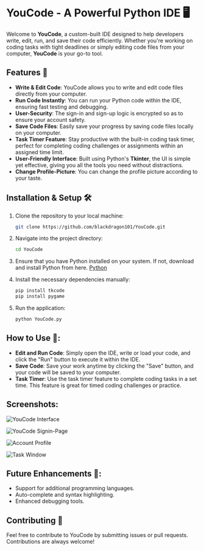 # YouCode - A Powerful Python IDE 🖥️
  
Welcome to **YouCode**, a custom-built IDE designed to help developers write, edit, run, and save their code efficiently. Whether you're working on coding tasks
with tight deadlines or simply editing code files from your computer, **YouCode** is your go-to tool.

## Features 🚀

- **Write & Edit Code**: YouCode allows you to write and edit code files directly from your computer.
- **Run Code Instantly**: You can run your Python code within the IDE, ensuring fast testing and debugging.
- **User-Security**: The sign-in and sign-up logic is encrypted so as to ensure your account safety. 
- **Save Code Files**: Easily save your progress by saving code files locally on your computer.
- **Task Timer Feature**: Stay productive with the built-in coding task timer, perfect for completing coding challenges or assignments within an assigned time limit.
- **User-Friendly Interface**: Built using Python's **Tkinter**, the UI is simple yet effective, giving you all the tools you need without distractions.
- **Change Profile-Picture**: You can change the profile picture according to your taste.

## Installation & Setup 🛠️

1. Clone the repository to your local machine:
   ```bash
   git clone https://github.com/blackdragon101/YouCode.git
   
2. Navigate into the project directory:
   ```bash
   cd YouCode
   
3. Ensure that you have Python installed on your system. If not, download and install Python from here.
   [Python](https://www.python.org/downloads/)
   
4. Install the necessary dependencies manually:
   ```bash
   pip install tkcode
   pip install pygame
   
5. Run the application:
    ```bash
   python YouCode.py

## How to Use 📝:

- **Edit and Run Code**: Simply open the IDE, write or load your code, and click the "Run" button to execute it within the IDE.
- **Save Code**: Save your work anytime by clicking the "Save" button, and your code will be saved to your computer.
- **Task Timer**: Use the task timer feature to complete coding tasks in a set time. This feature is great for timed coding challenges or practice.

## Screenshots:

![YouCode Interface](https://github.com/user-attachments/assets/e8f2b684-6d8e-4041-a505-0836de27e929)


![YouCode Signin-Page](https://github.com/user-attachments/assets/758f678d-909c-4e67-b320-b11a5ae69da0)


![Account Profile](https://github.com/user-attachments/assets/8327f5b2-1ee5-46b3-adf1-2a549e02f64a)


![Task Window](https://github.com/user-attachments/assets/fc68ecd6-095a-4ef6-a86f-73433739e34f)


## Future Enhancements 🔧:

- Support for additional programming languages.
- Auto-complete and syntax highlighting.
- Enhanced debugging tools.

  
## Contributing 🤝

Feel free to contribute to YouCode by submitting issues or pull requests. Contributions are always welcome!

